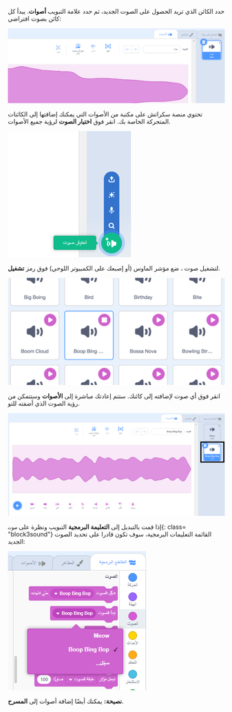 حدد الكائن الذي تريد الحصول على الصوت الجديد، ثم حدد علامة التبويب **أصوات**. يبدأ كل كائن بصوت افتراضي:

![يتم فتح علامة التبويب الأصوات في محرر سكراتش.](images/sound-tab.png)

تحتوي منصة سكراتش على مكتبة من الأصوات التي يمكنك إضافتها إلى الكائنات المتحركة الخاصة بك. انقر فوق **اختيار الصوت** لرؤية جميع الأصوات.

![تم تمييز زر "اختيار الصوت".](images/choose-a-sound-button.png)

لتشغيل صوت ، ضع مؤشر الماوس (أو إصبعك على الكمبيوتر اللوحي) فوق رمز **تشغيل**.

![أيقونات "تشغيل معاينة الصوت".](images/sound-preview.png)

انقر فوق أي صوت لإضافته إلى كائنك. ستتم إعادتك مباشرة إلى **الأصوات** وستتمكن من رؤية الصوت الذي أضفته للتو.

![صوت تم إدراجه حديثًا في علامة التبويب الأصوات.](images/new-sound-added.png)

إذا قمت بالتبديل إلى **التعليمة البرمجية** التبويب ونظرة على `صوت`{: class= "block3sound"} القائمة التعليمات البرمجية، سوف تكون قادرا على تحديد الصوت الجديد:

![قائمة كتل "الصوت" مع الصوت الجديد المعروض داخل التعليمات البرمجية.](images/new-sound-block.png)

**نصيحة:** يمكنك أيضًا إضافة أصوات إلى **المسرح**.
